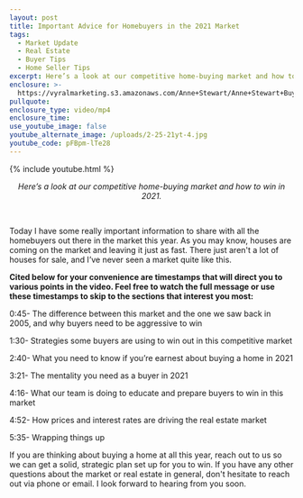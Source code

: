 ```yaml
---
layout: post
title: Important Advice for Homebuyers in the 2021 Market
tags:
  - Market Update
  - Real Estate
  - Buyer Tips
  - Home Seller Tips
excerpt: Here’s a look at our competitive home-buying market and how to win in 2021.
enclosure: >-
  https://vyralmarketing.s3.amazonaws.com/Anne+Stewart/Anne+Stewart+BuyingIn2021.mp4
pullquote:
enclosure_type: video/mp4
enclosure_time:
use_youtube_image: false
youtube_alternate_image: /uploads/2-25-21yt-4.jpg
youtube_code: pFBpm-lTe28
---
```


{% include youtube.html %}

<center><em>Here&rsquo;s a look at our competitive home-buying market and how to win in 2021.</em></center>

&nbsp;

Today I have some really important information to share with all the homebuyers out there in the market this year. As you may know, houses are coming on the market and leaving it just as fast. There just aren't a lot of houses for sale, and I’ve never seen a market quite like this.

**Cited below for your convenience are timestamps that will direct you to various points in the video. Feel free to watch the full message or use these timestamps to skip to the sections that interest you most:**

0:45- The difference between this market and the one we saw back in 2005, and why buyers need to be aggressive to win

1:30- Strategies some buyers are using to win out in this competitive market

2:40- What you need to know if you’re earnest about buying a home in 2021

3:21- The mentality you need as a buyer in 2021

4:16- What our team is doing to educate and prepare buyers to win in this market

4:52- How prices and interest rates are driving the real estate market

5:35- Wrapping things up

If you are thinking about buying a home at all this year, reach out to us so we can get a solid, strategic plan set up for you to win. If you have any other questions about the market or real estate in general, don't hesitate to reach out via phone or email. I look forward to hearing from you soon.
